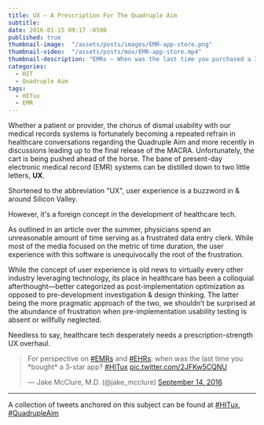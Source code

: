 ```yaml
---
title: UX – A Prescription For The Quadruple Aim
subtitle:
date: 2016-01-15 09:17 -0500
published: true
thumbnail-image:  "/assets/posts/images/EMR-app-store.png"
thumbnail-video:  "/assets/posts/mov/EMR-app-store.mp4"
thumbnail-description: "EMRs – When was the last time you purchased a 3-star app?"
categories:
  - HIT
  - Quadruple Aim
tags:
  - HITux
  - EMR
---
```


Whether a patient or provider, the chorus of dismal usability with our medical records systems is fortunately becoming a repeated refrain in healthcare conversations regarding the Quadruple Aim and more recently in discussions leading up to the final release of the MACRA. Unfortunately, the cart is being pushed ahead of the horse. The bane of present-day electronic medical record (EMR) systems can be distilled down to two little letters, **UX**.

<!--excerpt-->

Shortened to the abbreviation "UX", user experience is a buzzword in & around Silicon Valley.
<div class="google-trends embed">
<script type="text/javascript" src="https://ssl.gstatic.com/trends_nrtr/760_RC04/embed_loader.js"></script> <script type="text/javascript"> trends.embed.renderExploreWidget("GEO_MAP_2", {"comparisonItem":[{"keyword":"ux ehr","geo":"US","time":"today 5-y"},{"keyword":"ux healthcare","geo":"US","time":"today 5-y"},{"keyword":"ux","geo":"US","time":"today 5-y"},{"keyword":"mobile ux","geo":"US","time":"today 5-y"}],"category":0,"property":""}, {"exploreQuery":"geo=US&q=ux%20ehr,ux%20healthcare,ux,mobile%20ux"}); </script></div>

However, it's a foreign concept in the development of healthcare tech.
<div class="google-trends embed">
<script type="text/javascript" src="https://ssl.gstatic.com/trends_nrtr/760_RC04/embed_loader.js"></script> <script type="text/javascript"> trends.embed.renderExploreWidget("GEO_MAP_1", {"comparisonItem":[{"keyword":"ux ehr","geo":"US","time":"today 5-y"},{"keyword":"ux healthcare","geo":"US","time":"today 5-y"},{"keyword":"ux","geo":"US","time":"today 5-y"},{"keyword":"mobile ux","geo":"US","time":"today 5-y"}],"category":0,"property":""}, {"exploreQuery":"geo=US&q=ux%20ehr,ux%20healthcare,ux,mobile%20ux"}); </script>

<script type="text/javascript" src="https://ssl.gstatic.com/trends_nrtr/760_RC04/embed_loader.js"></script> <script type="text/javascript"> trends.embed.renderExploreWidget("TIMESERIES", {"comparisonItem":[{"keyword":"ux ehr","geo":"US","time":"today 5-y"},{"keyword":"ux healthcare","geo":"US","time":"today 5-y"},{"keyword":"ux","geo":"US","time":"today 5-y"},{"keyword":"mobile ux","geo":"US","time":"today 5-y"}],"category":0,"property":""}, {"exploreQuery":"geo=US&q=ux%20ehr,ux%20healthcare,ux,mobile%20ux"}); </script>
</div>

As outlined in an article over the summer, physicians spend an unreasonable amount of time serving as a frustrated data entry clerk. While most of the media focused on the metric of time duration, the user experience with this software is unequivocally the root of the frustration.

While the concept of user experience is old news to virtually every other industry leveraging technology, its place in healthcare has been a colloquial afterthought––better categorized as post-implementation optimization as opposed to pre-development investigation & design thinking. The latter being the more pragmatic approach of the two, we shouldn’t be surprised at the abundance of frustration when pre-implementation usability testing is absent or willfully neglected.

Needless to say, healthcare tech desperately needs a prescription-strength UX overhaul.

  <blockquote class="twitter-video" data-lang="en">
  <p lang="en" dir="ltr">For perspective on
  <a href="https://twitter.com/hashtag/EMRs?src=hash">#EMRs</a> and
  <a href="https://twitter.com/hashtag/EHRs?src=hash">#EHRs</a>: when was the last time you *bought* a 3-star app?
  <a href="https://twitter.com/hashtag/HITux?src=hash">#HITux</a>
  <a href="https://t.co/2JFKw5CQNU">pic.twitter.com/2JFKw5CQNU</a></p>&mdash; Jake McClure, M.D. (@jake_mcclure)
  <a href="https://twitter.com/jake_mcclure/status/776125179932049409">September 14, 2016</a>
  </blockquote>

---

A collection of tweets anchored on this subject can be found at [#HITux](https://twitter.com/search?f=tweets&vertical=default&q=%23HITux&src=typd), [#QuadrupleAim](https://twitter.com/search?vertical=default&q=%23QuadrupleAim&src=typd)
